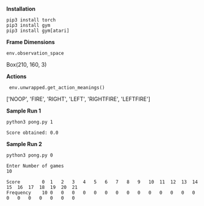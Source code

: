 **Installation**  
    
```
pip3 install torch
pip3 install gym
pip3 install gym[atari]
```
  
    
      
      
**Frame Dimensions** 
```
env.observation_space
```   
Box(210, 160, 3)  
    
      
        
        
**Actions** 
```
 env.unwrapped.get_action_meanings()
 ```
['NOOP', 'FIRE', 'RIGHT', 'LEFT', 'RIGHTFIRE', 'LEFTFIRE']


**Sample Run 1**
```
python3 pong.py 1
```
```
Score obtained: 0.0
```

**Sample Run 2**
```
python3 pong.py 0

```
```
Enter Number of games
10
```
```
Score        0	1	2	3	4	5	6	7	8	9	10	11	12	13	14	15	16	17	18	19	20	21	
Frequency    10	0	0	0	0	0	0	0	0	0	0	0	0	0	0	0	0	0	0	0	0	0	
```
